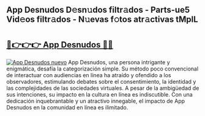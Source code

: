 ## App Desnudos D𝚎sn𝚞dos filtr𝚊dos - Parts-ue5 Vid𝚎os filtr𝚊dos - N𝚞evas f𝚘tos atr𝚊ctivas tMplL

# <h2><a href="http://mb0qk4u.tromn.icu/?c=App+Desnudos">🔗👉👉👉 App Desnudos 🔗🔗</a></h2>

[![App Desnudos nuevo](https://i.imgur.com/pEAQMta.gif)](http://mb0qk4u.tromn.icu/?c=App+Desnudos)
App Desnudos, una persona intrigante y enigmática, desafía la categorización simple. Su método poco convencional de interactuar con audiencias en línea ha atraído y ofendido a los observadores, estimulando debates sobre el consentimiento, la identidad y las complejidades de las sociedades virtuales. A pesar de la ambigüedad de sus intenciones, su impacto en la cultura en línea es indiscutible. Con una dedicación inquebrantable y un atractivo innegable, el impacto de App Desnudos en la comunidad en línea es ilimitado.
